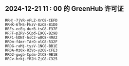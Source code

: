 ## 2024-12-21 11 : 00 的 GreenHub 许可证
```
RRHj-7jVR-yFLZ-XrC8-CEFD
RRHK-6fHS-FkzV-8zC8-81D0
RRFs-ecEq-durB-tsC8-F37F
RRFF-pZRV-5Cpd-E9C8-B29B
RRF1-hDNf-hsC3-w0C8-49A2
RRDm-f4mr-TArO-olC8-532F
RRDG-raMj-tysV-1NC8-BB1E
RRDA-Mz0x-RZVo-y2C8-CFE3
RRD2-gwgb-Cpdm-2tC8-9B1B
RRCv-hrkj-YR2H-ZjC8-C325
```
